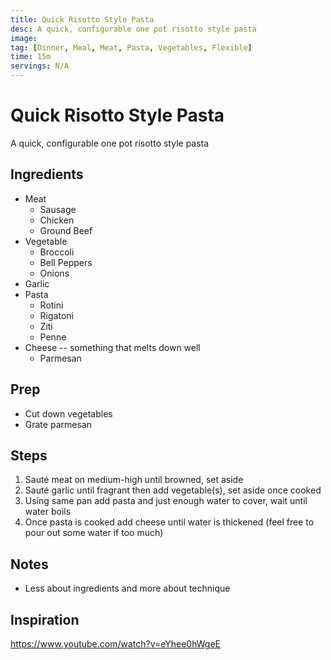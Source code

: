 ```yaml
---
title: Quick Risotto Style Pasta
desc: A quick, configurable one pot risotto style pasta
image:
tag: [Dinner, Meal, Meat, Pasta, Vegetables, Flexible]
time: 15m
servings: N/A
---
```

# Quick Risotto Style Pasta

A quick, configurable one pot risotto style pasta

## Ingredients

- Meat
  - Sausage
  - Chicken
  - Ground Beef
- Vegetable
  - Broccoli
  - Bell Peppers
  - Onions
- Garlic
- Pasta
  - Rotini
  - Rigatoni
  - Ziti
  - Penne
- Cheese -- something that melts down well
  - Parmesan

## Prep

- Cut down vegetables
- Grate parmesan

## Steps

1. Sauté meat on medium-high until browned, set aside
2. Sauté garlic until fragrant then add vegetable(s), set aside once cooked
3. Using same pan add pasta and just enough water to cover, wait until water boils
4. Once pasta is cooked add cheese until water is thickened (feel free to pour out some water if too much)

## Notes

- Less about ingredients and more about technique

## Inspiration

<https://www.youtube.com/watch?v=eYhee0hWgeE>
